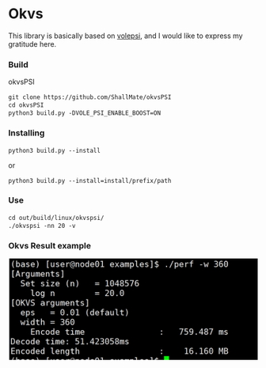 # Okvs

This library is basically based on [volepsi](https://github.com/Visa-Research/volepsi), and I would like to express my gratitude here.

### Build
okvsPSI
```
git clone https://github.com/ShallMate/okvsPSI
cd okvsPSI
python3 build.py -DVOLE_PSI_ENABLE_BOOST=ON
```
### Installing

```
python3 build.py --install
```
or 
```
python3 build.py --install=install/prefix/path
```

### Use
```
cd out/build/linux/okvspsi/
./okvspsi -nn 20 -v 
```

### Okvs Result example
![OKVS结果](./okvs_result.png)

